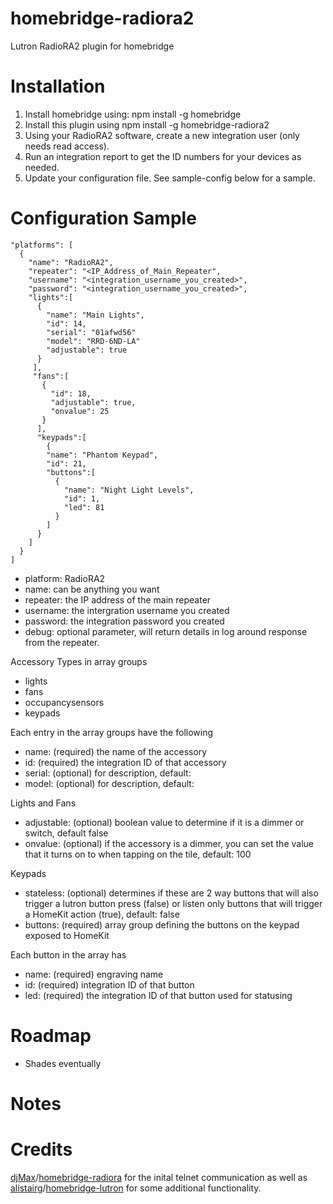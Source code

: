 # homebridge-radiora2
Lutron RadioRA2 plugin for homebridge
# Installation

1. Install homebridge using: npm install -g homebridge <br>
2. Install this plugin using npm install -g homebridge-radiora2
3. Using your RadioRA2 software, create a new integration user (only needs read access).
4. Run an integration report to get the ID numbers for your devices as needed.
5. Update your configuration file. See sample-config below for a sample.

# Configuration Sample

```
"platforms": [
  {
    "name": "RadioRA2",
    "repeater": "<IP_Address_of_Main_Repeater",
    "username": "<integration_username_you_created>",
    "password": "<integration_username_you_created>",
    "lights":[
      {
        "name": "Main Lights",
        "id": 14,
        "serial": "01afwd56"
        "model": "RRD-6ND-LA"
        "adjustable": true
      }
     ],
     "fans":[
       {
         "id": 18,
         "adjustable": true,
         "onvalue": 25
       }
      ],
      "keypads":[
        {
        "name": "Phantom Keypad",
        "id": 21,
        "buttons":[
          {
            "name": "Night Light Levels",
            "id": 1,
            "led": 81
          }
        ]
      }
    ]
  }
]
```

- platform: RadioRA2
- name: can be anything you want
- repeater: the IP address of the main repeater
- username: the intergration username you created
- password: the integration password you created
- debug: optional parameter, will return details in log around response from the repeater.

Accessory Types in array groups
  - lights
  - fans
  - occupancysensors
  - keypads

Each entry in the array groups have the following
  - name: (required) the name of the accessory
  - id: (required) the integration ID of that accessory
  - serial: (optional) for description, default: <id>
  - model: (optional) for description, default: <accessory type>

Lights and Fans
  - adjustable: (optional) boolean value to determine if it is a dimmer or switch, default false
  - onvalue: (optional) if the accessory is a dimmer, you can set the value that it turns on to when tapping on the tile, default: 100

Keypads
  - stateless: (optional) determines if these are  2 way buttons that will also trigger a lutron button press (false) or listen only buttons that will trigger a HomeKit action (true), default: false
  - buttons: (required) array group defining the buttons on the keypad exposed to HomeKit

Each button in the array has
  - name: (required) engraving name
  - id: (required) integration ID of that button
  - led: (required) the integration ID of that button used for statusing

# Roadmap
- Shades eventually


# Notes



# Credits
[djMax](https://github.com/djMax)/[homebridge-radiora](https://github.com/djMax/homebridge-radiora) for the inital telnet communication as well as [alistairg](https://github.com/alistairg)/[homebridge-lutron](https://github.com/alistairg/homebridge-lutron) for some additional functionality.
